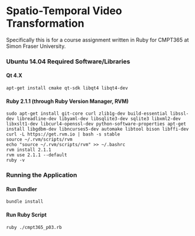# Spatio-Temporal Video Transformation

Specifically this is for a course assignment written in Ruby for CMPT365 at Simon Fraser University.

### Ubuntu 14.04 Required Software/Libraries

#### Qt 4.X
	apt-get install cmake qt-sdk libqt4 libqt4-dev


#### Ruby 2.1.1 (through Ruby Version Manager, RVM)
	sudo apt-get install git-core curl zlib1g-dev build-essential libssl-dev libreadline-dev libyaml-dev libsqlite3-dev sqlite3 libxml2-dev libxslt1-dev libcurl4-openssl-dev python-software-properties apt-get install libgdbm-dev libncurses5-dev automake libtool bison libffi-dev
	curl -L https://get.rvm.io | bash -s stable
	source ~/.rvm/scripts/rvm
	echo "source ~/.rvm/scripts/rvm" >> ~/.bashrc
	rvm install 2.1.1
	rvm use 2.1.1 --default
	ruby -v

### Running the Application
#### Run Bundler
	bundle install

#### Run Ruby Script
	ruby ./cmpt365_p03.rb
